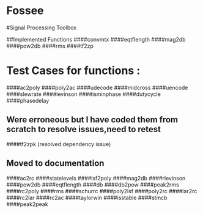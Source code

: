 # Fossee
#Signal Processing Toolbox

##Implemented Functions
####convmtx
####eqtflength
####mag2db
####pow2db
####rms
####tf2zp

# Test Cases for functions :
####ac2poly
####poly2ac
####udecode
####midcross
####uencode
####slewrate
####levinson
####isminphase
####dutycycle
####phasedelay




## Were erroneous but I have coded them from scratch to resolve issues,need to retest
####tf2zpk (resolved dependency issue)




## Moved to documentation
####ac2rc
####statelevels
####lsf2poly
####mag2db
####rlevinson
####pow2db
####eqtflength 
####db
####db2pow
####peak2rms
####rc2poly
####rms
####schurrc
####poly2lsf
####poly2rc
####lar2rc
####rc2lar
####rc2ac
####taylorwin
####isstable
####stmcb
####peak2peak